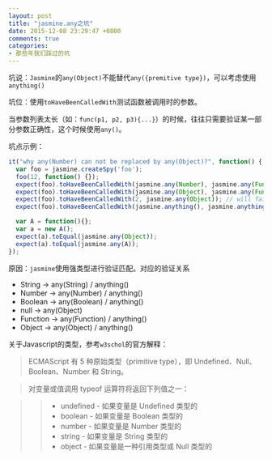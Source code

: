 ```yaml
---
layout: post
title: "jasmine.any之坑"
date: 2015-12-08 23:29:47 +0800
comments: true
categories: 
- 那些年我们踩过的坑
---
```


坑说：`Jasmine`的`any(Object)`不能替代`any({premitive type})`，可以考虑使用`anything()`

坑位：使用`toHaveBeenCalledWith`测试函数被调用时的参数。

当参数列表太长（如：`func(p1, p2, p3){...}`）的时候，往往只需要验证某一部分参数正确性，这个时候使用`any()`。

坑点示例：

```javascript
it("why any(Number) can not be replaced by any(Object)?", function() {
  var foo = jasmine.createSpy('foo');
  foo(12, function() {});
  expect(foo).toHaveBeenCalledWith(jasmine.any(Number), jasmine.any(Function));
  expect(foo).toHaveBeenCalledWith(jasmine.any(Object), jasmine.any(Function)); // will fail
  expect(foo).toHaveBeenCalledWith(2, jasmine.any(Object)); // will fail
  expect(foo).toHaveBeenCalledWith(jasmine.anything(), jasmine.anything());

  var A = function(){};
  var a = new A();
  expect(a).toEqual(jasmine.any(Object));
  expect(a).toEqual(jasmine.any(A));
});
```

原因：`jasmine`使用强类型进行验证匹配。对应的验证关系

* String -> any(String) / anything()
* Number -> any(Number) / anything()
* Boolean -> any(Boolean) / anything()
* null -> any(Object)
* Function -> any(Function) / anything()
* Object -> any(Object) / anything()

关于Javascript的类型，参考`w3schol`的官方解释：

> ECMAScript 有 5 种原始类型（primitive type），即 Undefined、Null、Boolean、Number 和 String。

> 对变量或值调用 typeof 运算符将返回下列值之一：

>> * undefined - 如果变量是 Undefined 类型的
>> * boolean - 如果变量是 Boolean 类型的
>> * number - 如果变量是 Number 类型的
>> * string - 如果变量是 String 类型的
>> * object - 如果变量是一种引用类型或 Null 类型的